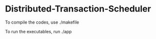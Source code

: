 # Distributed-Transaction-Scheduler

To compile the codes, use 
./makefile


To run the executables, run
./app
